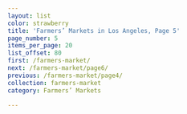 ```yaml
---
layout: list
color: strawberry
title: 'Farmers’ Markets in Los Angeles, Page 5'
page_number: 5
items_per_page: 20
list_offset: 80
first: /farmers-market/
next: /farmers-market/page6/
previous: /farmers-market/page4/
collection: farmers-market
category: Farmers’ Markets

---
```

